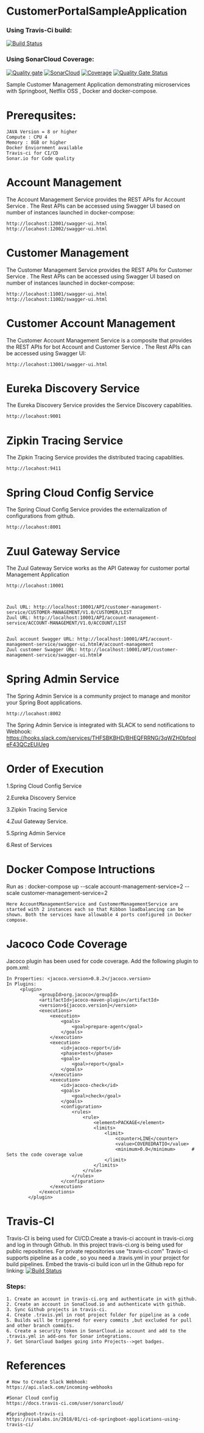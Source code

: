 # CustomerPortalSampleApplication

### Using Travis-Ci build:
[![Build Status](https://travis-ci.org/dipsscor/CustomerPortalSampleApplication.svg?branch=master)](https://travis-ci.org/dipsscor/CustomerPortalSampleApplication)


### Using SonarCloud Coverage:
[![Quality gate](https://sonarcloud.io/api/project_badges/quality_gate?project=com.customerPortalApp%3AcustomerPortalApp)](https://sonarcloud.io/dashboard?id=com.customerPortalApp%3AcustomerPortalApp)
[![SonarCloud](https://sonarcloud.io/images/project_badges/sonarcloud-orange.svg)](https://sonarcloud.io/dashboard?id=com.customerPortalApp%3AcustomerPortalApp)
[![Coverage](https://sonarcloud.io/api/project_badges/measure?project=com.customerPortalApp%3AcustomerPortalApp&metric=coverage)](https://sonarcloud.io/dashboard?id=com.customerPortalApp%3AcustomerPortalApp)
[![Quality Gate Status](https://sonarcloud.io/api/project_badges/measure?project=com.customerPortalApp%3AcustomerPortalApp&metric=alert_status)](https://sonarcloud.io/dashboard?id=com.customerPortalApp%3AcustomerPortalApp)


Sample Customer Management Application demonstrating microservices with Springboot, Netflix OSS , Docker and docker-compose.

# Prerequsites:
	JAVA Version = 8 or higher
	Compute : CPU 4
	Memory : 8GB or higher
	Docker Enviornment available
	Travis-ci for CI/CD
	Sonar.io for Code quality



# Account Management
The Account Management Service provides the REST APIs for Account Service . The Rest APIs can be accessed using Swagger UI based on number of instances launched in docker-compose:

	http://locahost:12001/swagger-ui.html
	http://locahost:12002/swagger-ui.html


# Customer Management
The Customer Management Service provides the REST APIs for Customer Service . The Rest APIs can be accessed using Swagger UI based on number of instances launched in docker-compose:

	http://locahost:11001/swagger-ui.html
	http://locahost:11002/swagger-ui.html


# Customer Account Management
The Customer Account Management Service is a composite that provides the REST APIs for bot Account and Customer Service . The Rest APIs can be accessed using Swagger UI:

	http://locahost:13001/swagger-ui.html



# Eureka Discovery Service
The Eureka Discovery Service provides the Service Discovery capablities.

	http://locahost:9001


# Zipkin Tracing Service
The Zipkin Tracing Service provides the distributed tracing capablities.

	http://locahost:9411

       
# Spring Cloud Config Service
The Spring Cloud Config Service provides the externalization of configurations from github.

	http://locahost:8001


# Zuul Gateway Service
The Zuul Gateway Service works as the API Gateway for customer portal Management Application
	
	http://locahost:10001


  
    Zuul URL: http://localhost:10001/API/customer-management-service/CUSTOMER-MANAGEMENT/V1.0/CUSTOMER/LIST
    Zuul URL: http://localhost:10001/API/account-management-service/ACCOUNT-MANAGEMENT/V1.0/ACCOUNT/LIST


    Zuul account Swagger URL: http://localhost:10001/API/account-management-service/swagger-ui.html#/account-management
    Zuul customer Swagger URL: http://localhost:10001/API/customer-management-service/swagger-ui.html#

# Spring Admin Service
The Spring Admin Service is a community project to manage and monitor your Spring Boot applications.

	http://locahost:8002
The Spring Admin Service is integrated with SLACK to send notifications to Webhook:
https://hooks.slack.com/services/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





# Order of Execution
   1.Spring Cloud Config Service
   
   2.Eureka Discovery Service
   
   3.Zipkin Tracing Service
   
   4.Zuul Gateway Service.
   
   5.Spring Admin Service

   6.Rest of Services


# Docker Compose Intructions
  Run as : docker-compose up --scale account-management-service=2 --scale customer-management-service=2

	Here AccountManagementService and CustomerManagementService are started with 2 instances each so that Ribbon loadbalancing can be shown. Both the services have allowable 4 ports configured in Docker compose.



# Jacoco Code Coverage
Jacoco plugin has been used for code coverage. 
Add the following plugin to pom.xml:

	In Properties: <jacoco.version>0.8.2</jacoco.version>	
	In Plugins:
	     <plugin>
                <groupId>org.jacoco</groupId>
                <artifactId>jacoco-maven-plugin</artifactId>
                <version>${jacoco.version}</version>
                <executions>
                    <execution>
                        <goals>
                            <goal>prepare-agent</goal>
                        </goals>
                    </execution>
                    <execution>
                        <id>jacoco-report</id>
                        <phase>test</phase>
                        <goals>
                            <goal>report</goal>
                        </goals>
                    </execution>
                    <execution>
                        <id>jacoco-check</id>
                        <goals>
                            <goal>check</goal>
                        </goals>
                        <configuration>
                            <rules>
                                <rule>
                                    <element>PACKAGE</element>
                                    <limits>
                                        <limit>
                                            <counter>LINE</counter>
                                            <value>COVEREDRATIO</value>
                                            <minimum>0.0</minimum>		# Sets the code coverage value
                                        </limit>
                                    </limits>
                                </rule>
                            </rules>
                        </configuration>
                    </execution>
                </executions>
            </plugin>






# Travis-CI
Travis-CI is being used for CI/CD.Create a travis-ci account in travis-ci.org and log in through Github. In this project travis-ci.org is being used for public repositories. For private repositories use "travis-ci.com"
Travis-ci supports pipeline as a code , so you need a .travis.yml in your project for build pipelines. 
Embed the travis-ci build icon url in the Github repo for linking:
		[![Build Status](https://travis-ci.org/dipsscor/CustomerPortalSampleApplication.svg?branch=master)](https://travis-ci.org/dipsscor/CustomerPortalSampleApplication)
		
### Steps:
	1. Create an account in travis-ci.org and authenticate in with github.
	2. Create an account in SonaCloud.io and authenticate with github.
	3. Sync Github projects in travis-ci.
	4. Create .travis.yml in root project folder for pipeline as a code
	5. Builds will be triggered for every commits ,but excluded for pull and other branch commits.
	6. Create a security token in SonarCloud.io account and add to the .travis.yml in add-ons for Sonar integrations.
	7. Get SonarCloud badges going into Projects-->get badges.
	











# References
	# How to Create Slack Webhook:
	https://api.slack.com/incoming-webhooks
	 
	#Sonar Cloud config
	https://docs.travis-ci.com/user/sonarcloud/
	
	#Springboot-travis-ci
	https://sivalabs.in/2018/01/ci-cd-springboot-applications-using-travis-ci/
